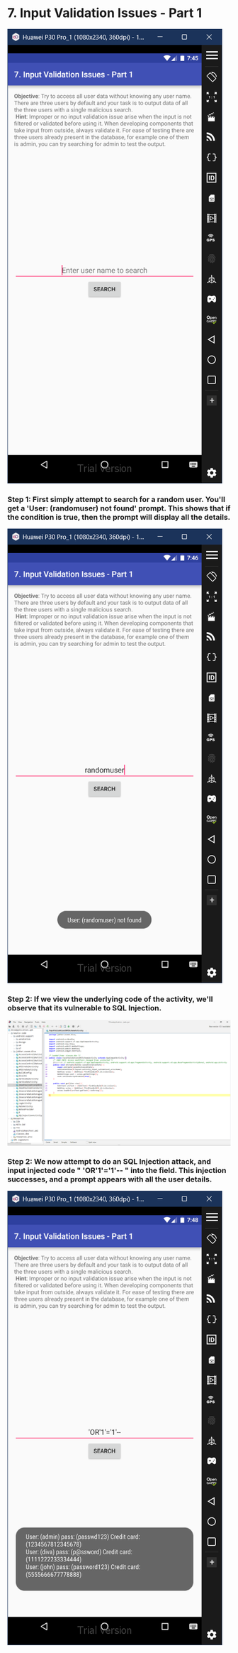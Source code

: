 # 7. Input Validation Issues - Part 1
![Image 1](8.1.png)
### Step 1: First simply attempt to search for a random user. You'll get a 'User: (randomuser) not found' prompt. This shows that if the condition is true, then the prompt will display all the details. 
![Image 2](8.2.png)
### Step 2: If we view the underlying code of the activity, we'll observe that its vulnerable to SQL Injection. 
![Image 3](8.4.png)
### Step 2: We now attempt to do an SQL Injection attack, and input injected code " 'OR'1'='1'-- " into the field. This injection successes, and a prompt appears with all the user details. 
![Image 4](8.3.png)
